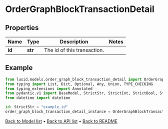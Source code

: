 # OrderGraphBlockTransactionDetail

## Properties
Name | Type | Description | Notes
------------ | ------------- | ------------- | -------------
**id** | **str** | The id of this transaction. | 
## Example

```python
from lusid.models.order_graph_block_transaction_detail import OrderGraphBlockTransactionDetail
from typing import List, Dict, Optional, Any, Union, TYPE_CHECKING
from typing_extensions import Annotated
from pydantic.v1 import BaseModel, StrictStr, StrictInt, StrictBool, StrictFloat, StrictBytes, Field, validator, ValidationError, conlist, constr
from datetime import datetime

id: StrictStr = "example_id"
order_graph_block_transaction_detail_instance = OrderGraphBlockTransactionDetail(id=id)

```

[Back to Model list](../README.md#documentation-for-models) &#8226; [Back to API list](../README.md#documentation-for-api-endpoints) &#8226; [Back to README](../README.md)

